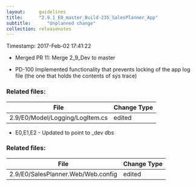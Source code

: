 ```yaml
---
layout:     guidelines
title:      "2.9.1_E0_master_Build-235_SalesPlanner_App"
subtitle:      "Unplanned change"
collection: releasenotes
---
```


Timestamp: 2017-Feb-02 17:41:22
* Merged PR 11: Merge 2_9_Dev to master

* PD-100 Implemented functionality that prevents locking of the app log file (the one that holds the contents of sys trace)


### Related files:

File | Change Type
-------------------------------- | ------------
2.9/E0/Model/Logging/LogItem.cs | edited
* E0,E1,E2 - Updated to point to _dev dbs


### Related files:

File | Change Type
-------------------------------- | ------------
2.9/E0/SalesPlanner.Web/Web.config | edited
